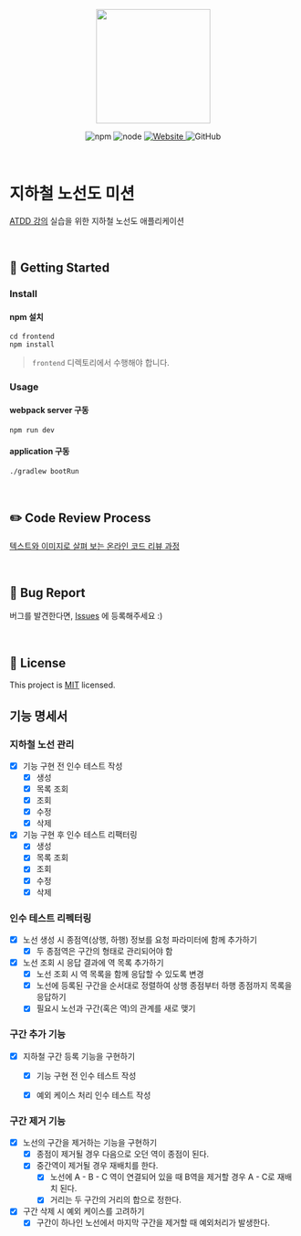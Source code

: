 <p align="center">
    <img width="200px;" src="https://raw.githubusercontent.com/woowacourse/atdd-subway-admin-frontend/master/images/main_logo.png"/>
</p>
<p align="center">
  <img alt="npm" src="https://img.shields.io/badge/npm-%3E%3D%205.5.0-blue">
  <img alt="node" src="https://img.shields.io/badge/node-%3E%3D%209.3.0-blue">
  <a href="https://edu.nextstep.camp/c/R89PYi5H" alt="nextstep atdd">
    <img alt="Website" src="https://img.shields.io/website?url=https%3A%2F%2Fedu.nextstep.camp%2Fc%2FR89PYi5H">
  </a>
  <img alt="GitHub" src="https://img.shields.io/github/license/next-step/atdd-subway-admin">
</p>

<br>

# 지하철 노선도 미션
[ATDD 강의](https://edu.nextstep.camp/c/R89PYi5H) 실습을 위한 지하철 노선도 애플리케이션

<br>

## 🚀 Getting Started

### Install
#### npm 설치
```
cd frontend
npm install
```
> `frontend` 디렉토리에서 수행해야 합니다.

### Usage
#### webpack server 구동
```
npm run dev
```
#### application 구동
```
./gradlew bootRun
```
<br>

## ✏️ Code Review Process
[텍스트와 이미지로 살펴
보는 온라인 코드 리뷰 과정](https://github.com/next-step/nextstep-docs/tree/master/codereview)

<br>

## 🐞 Bug Report

버그를 발견한다면, [Issues](https://github.com/next-step/atdd-subway-admin/issues) 에 등록해주세요 :)

<br>

## 📝 License

This project is [MIT](https://github.com/next-step/atdd-subway-admin/blob/master/LICENSE.md) licensed.



## 기능 명세서

### 지하철 노선 관리
- [X] 기능 구현 전 인수 테스트 작성
    - [X] 생성
    - [X] 목록 조회
    - [X] 조회
    - [X] 수정 
    - [X] 삭제 
- [X] 기능 구현 후 인수 테스트 리팩터링
    - [X] 생성
    - [X] 목록 조회
    - [X] 조회
    - [X] 수정 
    - [X] 삭제 

### 인수 테스트 리펙터링
- [X] 노선 생성 시 종점역(상행, 하행) 정보를 요청 파라미터에 함께 추가하기
    - [X] 두 종점역은 구간의 형태로 관리되어야 함
- [X] 노선 조회 시 응답 결과에 역 목록 추가하기
    - [X] 노선 조회 시 역 목록을 함께 응답할 수 있도록 변경
    - [X] 노선에 등록된 구간을 순서대로 정렬하여 상행 종점부터 하행 종점까지 목록을 응답하기
    - [X] 필요시 노선과 구간(혹은 역)의 관계를 새로 맺기

### 구간 추가 기능
- [X] 지하철 구간 등록 기능을 구현하기
    - [X] 기능 구현 전 인수 테스트 작성
    - [X] 예외 케이스 처리 인수 테스트 작성


### 구간 제거 기능
- [X] 노선의 구간을 제거하는 기능을 구현하기
    - [X] 종점이 제거될 경우 다음으로 오던 역이 종점이 된다.
    - [X] 중간역이 제거될 경우 재배치를 한다.
        - [X] 노선에 A - B - C 역이 연결되어 있을 때 B역을 제거할 경우 A - C로 재배치 된다.
        - [X] 거리는 두 구간의 거리의 합으로 정한다.
- [X] 구간 삭제 시 예외 케이스를 고려하기
    - [X] 구간이 하나인 노선에서 마지막 구간을 제거할 때 예외처리가 발생한다.
